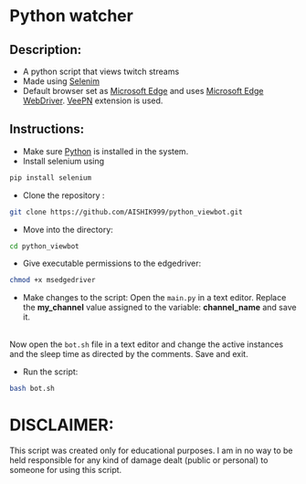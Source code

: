 # Python watcher

## Description:
* A python script that views twitch streams
* Made using [Selenim](https://www.selenium.dev/)
* Default browser set as [Microsoft Edge](https://www.microsoft.com/en-us/edge) and uses [Microsoft Edge WebDriver](https://developer.microsoft.com/en-us/microsoft-edge/tools/webdriver/). [VeePN](https://chrome.google.com/webstore/detail/free-vpn-for-chrome-vpn-p/majdfhpaihoncoakbjgbdhglocklcgno?hl=en) extension is used.

## Instructions:
* Make sure [Python](https://www.python.org/) is installed in the system.
* Install selenium using
```python
pip install selenium
```
* Clone the repository :<br>
```bash 
git clone https://github.com/AISHIK999/python_viewbot.git
```
* Move into the directory:<br>
```bash 
cd python_viewbot
```
* Give executable permissions to the edgedriver:<br>
```bash
chmod +x msedgedriver
```
* Make changes to the script:
Open the <code>main.py</code> in a text editor.
Replace the <b>my_channel</b> value assigned to the variable: <b>channel_name</b> and save it.
<br>
Now open the <code>bot.sh</code> file in a text editor and change the active instances and the sleep time as directed by the comments. Save and exit.<br>

* Run the script:
```bash
bash bot.sh
```

# DISCLAIMER:
This script was created only for educational purposes. I am in no way to be held responsible for any kind of damage dealt (public or personal) to someone for using this script. 
